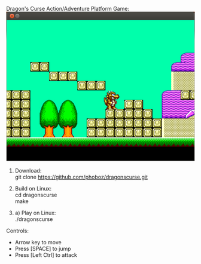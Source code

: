 Dragon's Curse Action/Adventure Platform Game:
![Screenshot01](screenshot01.png)

1. Download:  
git clone https://github.com/phoboz/dragonscurse.git  
  
2. Build on Linux:  
cd dragonscurse  
make  
  
3. a) Play on Linux:  
./dragonscurse
  
Controls:  
- Arrow key to move  
- Press [SPACE] to jump  
- Press [Left Ctrl] to attack
  
